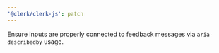 ```yaml
---
'@clerk/clerk-js': patch
---
```


Ensure inputs are properly connected to feedback messages via `aria-describedby` usage.

